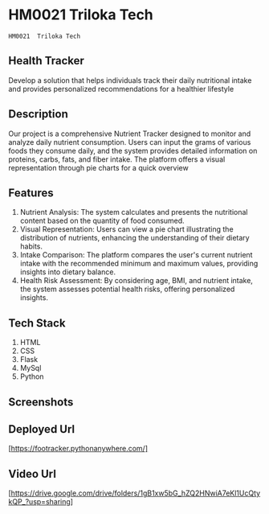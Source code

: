# HM0021 Triloka Tech
    HM0021  Triloka Tech
## Health Tracker
Develop a solution that helps individuals track their daily nutritional intake and provides personalized recommendations for a healthier lifestyle
## Description
Our project is a comprehensive Nutrient Tracker designed to monitor and analyze daily nutrient consumption. Users can input the grams of various foods they consume daily, and the system provides detailed information on proteins, carbs, fats, and fiber intake. The platform offers a visual representation through pie charts for a quick overview

## Features
1. Nutrient Analysis: The system calculates and presents the nutritional content based on the quantity of food consumed.
2. Visual Representation: Users can view a pie chart illustrating the distribution of nutrients, enhancing the understanding of their dietary habits.
3. Intake Comparison: The platform compares the user's current nutrient intake with the recommended minimum and maximum values, providing insights into dietary balance.
4. Health Risk Assessment: By considering age, BMI, and nutrient intake, the system assesses potential health risks, offering personalized insights.

## Tech Stack
1. HTML
2. CSS
3. Flask
4. MySql
5. Python

## Screenshots


## Deployed Url
[https://footracker.pythonanywhere.com/]

## Video Url
[https://drive.google.com/drive/folders/1gB1xw5bG_hZQ2HNwiA7eKl1UcQtykQP_?usp=sharing]


